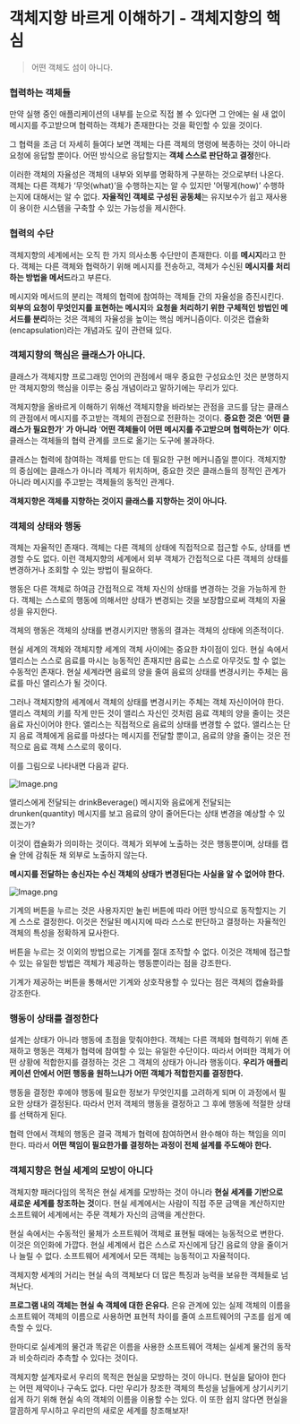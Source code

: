 # 객체지향 바르게 이해하기 - 객체지향의 핵심

> 어떤 객체도 섬이 아니다.

### 협력하는 객체들

만약 실행 중인 애플리케이션의 내부를 눈으로 직접 볼 수 있다면 그 안에는 쉴 새 없이 메시지를 주고받으며 협력하는 객체가 존재한다는 것을 확인할 수 있을 것이다.

그 협력을 조금 더 자세히 들여다 보면 객체는 다른 객체의 명령에 복종하는 것이 아니라 요청에 응답할 뿐이다. 어떤 방식으로 응답할지는 **객체 스스로 판단하고 결정**한다.

이러한 객체의 자율성은 객체의 내부와 외부를 명확하게 구분하는 것으로부터 나온다. 객체는 다른 객체가 ‘무엇(what)’을 수행하는지는 알 수 있지만 '어떻게(how)’ 수행하는지에 대해서는 알 수 없다. **자율적인 객체로 구성된 공동체**는 유지보수가 쉽고 재사용이 용이한 시스템을 구축할 수 있는 가능성을 제시한다.

### 협력의 수단

객체지향의 세계에서는 오직 한 가지 의사소통 수단만이 존재한다. 이를 **메시지**라고 한다.
객체는 다른 객체와 협력하기 위해 메시지를 전송하고, 객체가 수신된 **메시지를 처리하는 방법을 메서드**라고 부른다.

메시지와 메서드의 분리는 객체의 협력에 참여하는 객체들 간의 자율성을 증진시킨다. **외부의 요청이 무엇인지를 표현하는 메시지**와 **요청을 처리하기 위한 구체적인 방법인 메서드를 분리**하는 것은 객체의 자율성을 높이는 핵심 메커니즘이다. 이것은 캡슐화(encapsulation)라는 개념과도 깊이 관련돼 있다.

### 객체지향의 핵심은 클래스가 아니다.

클래스가 객체지향 프로그래밍 언어의 관점에서 매우 중요한 구성요소인 것은 분명하지만 객체지향의 핵심을 이루는 중심 개념이라고 말하기에는 무리가 있다.

객체지향을 올바르게 이해하기 위해선 객체지향을 바라보는 관점을 코드를 담는 클래스의 관점에서 메시지를 주고받는 객체의 관점으로 전환하는 것이다. **중요한 것은** ‘**어떤 클래스가 필요한가**’ **가 아니라** ‘**어떤 객체들이 어떤 메시지를 주고받으며 협력하는가**’ **이다**. 클래스는 객체들의 협력 관계를 코드로 옮기는 도구에 불과하다.

클래스는 협력에 참여하는 객체를 만드는 데 필요한 구현 메커니즘일 뿐이다. 객체지향의 중심에는 클래스가 아니라 겍체가 위치하며, 중요한 것은 클래스들의 정적인 관계가 아니라 메시지를 주고받는 객체들의 동적인 관계다.

**객체지향은 객체를 지향하는 것이지 클래스를 지향하는 것이 아니다.**

### 객체의 상태와 행동

객체는 자율적인 존재다. 객체는 다른 객체의 상태에 직접적으로 접근할 수도, 상태를 변경할 수도 없다. 이런 객체지향의 세계에서 외부 객체가 간접적으로 다른 객체의 상태를 변경하거나 조회할 수 있는 방법이 필요하다.

행동은 다른 객체로 하여금 간접적으로 객체 자신의 상태를 변경하는 것을 가능하게 한다. 객체는 스스로의 행동에 의해서만 상태가 변경되는 것을 보장함으로써 객체의 자율성을 유지한다.

객체의 행동은 객체의 상태를 변경시키지만 행동의 결과는 객체의 상태에 의존적이다.

현실 세계의 객체와 객체지향 세계의 객체 사이에는 중요한 차이점이 있다. 현실 속에서 앨리스는 스스로 음료를 마시는 능동적인 존재지만 음료는 스스로 아무것도 할 수 없는 수동적인 존재다. 현실 세계라면 음료의 양을 줄여 음료의 상태를 변경시키는 주체는 음료를 마신 앨리스가 될 것이다.

그러나 객체지향의 세계에서 객체의 상태를 변경시키는 주체는 객체 자신이어야 한다. 앨리스 객체의 키를 작게 만든 것이 앨리스 자신인 것처럼 음료 객체의 양을 줄이는 것은 음료 자신이어야 한다. 앨리스는 직접적으로 음료의 상태를 변경할 수 없다. 앨리스는 단지 음료 객체에게 음료를 마셨다는 메시지를 전달할 뿐이고, 음료의 양을 줄이는 것은 전적으로 음료 객체 스스로의 몫이다.

이를 그림으로 나타내면 다음과 같다.

![Image.png](https://res.craft.do/user/full/8884c80f-6eec-6a29-2a03-049def967beb/doc/AF0A38C3-6F1B-40F8-AD8A-A43DFEFBD409/2C490470-3320-4FCA-8B69-8055F6F89EB2_2/CX9DZRn8vmfZy2D6wVA7HmuJycL44qAewlpBeprHsywz/Image.png)

앨리스에게 전달되는 drinkBeverage() 메시지와 음료에게 전달되는 drunken(quantity) 메시지를 보고 음료의 양이 줄어든다는 상태 변경을 예상할 수 있겠는가?

이것이 캡슐화가 의미하는 것이다. 객체가 외부에 노출하는 것은 행동뿐이며, 상태를 캡슐 안에 감춰둔 채 외부로 노출하지 않는다.

**메시지를 전달하는 송신자는 수신 객체의 상태가 변경된다는 사실을 알 수 없어야 한다.**

![Image.png](https://res.craft.do/user/full/8884c80f-6eec-6a29-2a03-049def967beb/doc/AF0A38C3-6F1B-40F8-AD8A-A43DFEFBD409/A1405F7F-DD41-4628-A5F0-B1CCE44496D2_2/8ZspD0bIpcbJnVxd9Ba1rxNC3wt6b2S7nrUy3KiHZuwz/Image.png)

기계의 버튼을 누르는 것은 사용자지만 눌린 버튼에 따라 어떤 방식으로 동작할지는 기계 스스로 결정한다. 이것은 전달된 메시지에 따라 스스로 판단하고 결정하는 자율적인 객체의 특성을 정확하게 묘사한다.

버튼을 누르는 것 이외의 방법으로는 기계를 절대 조작할 수 없다. 이것은 객체에 접근할 수 있는 유일한 방법은 객체가 제공하는 행동뿐이라는 점을 강조한다.

기계가 제공하는 버튼을 통해서만 기계와 상호작용할 수 있다는 점은 객체의 캡슐화를 강조한다.

### 행동이 상태를 결정한다

설계는 상태가 아니라 행동에 초점을 맞춰야한다. 객체는 다른 객체와 협력하기 위해 존재하고 행동은 객체가 협력에 참여할 수 있는 유일한 수단이다. 따라서 어떠한 객체가 어떤 상황에 적합한지를 결정하는 것은 그 객체의 상태가 아니라 행동이다. **우리가 애플리케이션 안에서 어떤 행동을 원하느냐가 어떤 객체가 적합한지를 결정한다.**

행동을 결정한 후에야 행동에 필요한 정보가 무엇인지를 고려하게 되며 이 과정에서 필요한 상태가 결정된다. 따라서 먼저 객체의 행동을 결정하고 그 후에 행동에 적절한 상태를 선택하게 된다.

협력 안에서 객체의 행동은 결국 객체가 협력에 참여하면서 완수해야 하는 책임을 의미한다. 따라서 **어떤 책임이 필요한가를 결정하는 과정이 전체 설계를 주도해야 한다.**

### 객체지향은 현실 세계의 모방이 아니다

객체지향 패러다임의 목적은 현실 세계를 모방하는 것이 아니라 **현실 세계를 기반으로 새로운 세계를 창조하는 것**이다. 현실 세계에서는 사람이 직접 주문 금액을 계산하지만 소프트웨어 세계에서는 주문 객체가 자신의 금액을 계산한다.

현실 속에서는 수동적인 물체가 소프트웨어 객체로 표현될 때에는 능동적으로 변한다. 이것은 의인화에 가깝다. 현실 세계에서 컵은 스스로 자신에게 담긴 음료의 양을 줄이거나 늘릴 수 없다. 소프트웨어 세계에서 모든 객체는 능동적이고 자율적이다.

객체지향 세계의 거리는 현실 속의 객체보다 더 많은 특징과 능력을 보유한 객체들로 넘쳐난다.

**프로그램 내의 객체는 현실 속 객체에 대한 은유다.** 은유 관계에 있는 실제 객체의 이름을 소프트웨어 객체의 이름으로 사용하면 표현적 차이를 줄여 소프트웨어의 구조를 쉽게 예측할 수 있다.

한마디로 실세계의 물건과 똑같은 이름을 사용한 소프트웨어 객체는 실세계 물건의 동작과 비슷하리라 추측할 수 있다는 것이다.

객체지향 설계자로서 우리의 목적은 현실을 모방하는 것이 아니다. 현실을 닮아야 한다는 어떤 제약이나 구속도 없다. 다만 우리가 창조한 객체의 특성을 남들에게 상기시키기 쉽게 하기 위해 현실 속의 객체의 이름을 이용할 수는 있다. 이 또한 쉽지 않다면 현실을 깔끔하게 무시하고 우리만의 새로운 세계를 창조해보자!

